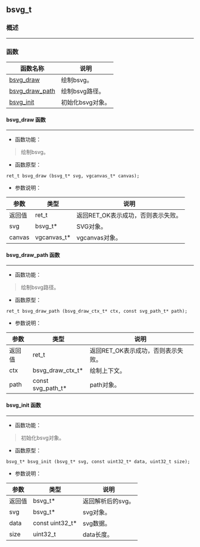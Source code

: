 ## bsvg\_t
### 概述

----------------------------------
### 函数
<p id="bsvg_t_methods">

| 函数名称 | 说明 | 
| -------- | ------------ | 
| <a href="#bsvg_t_bsvg_draw">bsvg\_draw</a> | 绘制bsvg。 |
| <a href="#bsvg_t_bsvg_draw_path">bsvg\_draw\_path</a> | 绘制bsvg路径。 |
| <a href="#bsvg_t_bsvg_init">bsvg\_init</a> | 初始化bsvg对象。 |
#### bsvg\_draw 函数
-----------------------

* 函数功能：

> <p id="bsvg_t_bsvg_draw">绘制bsvg。

* 函数原型：

```
ret_t bsvg_draw (bsvg_t* svg, vgcanvas_t* canvas);
```

* 参数说明：

| 参数 | 类型 | 说明 |
| -------- | ----- | --------- |
| 返回值 | ret\_t | 返回RET\_OK表示成功，否则表示失败。 |
| svg | bsvg\_t* | SVG对象。 |
| canvas | vgcanvas\_t* | vgcanvas对象。 |
#### bsvg\_draw\_path 函数
-----------------------

* 函数功能：

> <p id="bsvg_t_bsvg_draw_path">绘制bsvg路径。

* 函数原型：

```
ret_t bsvg_draw_path (bsvg_draw_ctx_t* ctx, const svg_path_t* path);
```

* 参数说明：

| 参数 | 类型 | 说明 |
| -------- | ----- | --------- |
| 返回值 | ret\_t | 返回RET\_OK表示成功，否则表示失败。 |
| ctx | bsvg\_draw\_ctx\_t* | 绘制上下文。 |
| path | const svg\_path\_t* | path对象。 |
#### bsvg\_init 函数
-----------------------

* 函数功能：

> <p id="bsvg_t_bsvg_init">初始化bsvg对象。

* 函数原型：

```
bsvg_t* bsvg_init (bsvg_t* svg, const uint32_t* data, uint32_t size);
```

* 参数说明：

| 参数 | 类型 | 说明 |
| -------- | ----- | --------- |
| 返回值 | bsvg\_t* | 返回解析后的svg。 |
| svg | bsvg\_t* | svg对象。 |
| data | const uint32\_t* | svg数据。 |
| size | uint32\_t | data长度。 |
